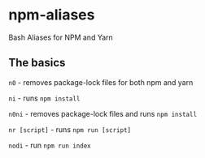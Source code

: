 # npm-aliases
Bash Aliases for NPM and Yarn

## The basics

`n0` - removes package-lock files for both npm and yarn

`ni` - runs `npm install`

`n0ni` - removes package-lock files and runs `npm install`

`nr [script]` - runs `npm run [script]`

`nodi` - run `npm run index`
